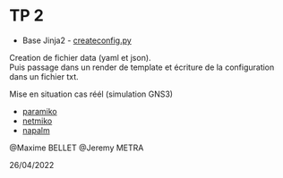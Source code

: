 # TP 2

- Base Jinja2 - <a href="./scripts/create_config.py">createconfig.py</a>  

Creation de fichier data (yaml et json).  
Puis passage dans un render de template et écriture de la configuration dans un fichier txt.  

Mise en situation cas réél (simulation GNS3)

- <a href="./scripts/run_paramiko.py">paramiko</a>
- <a href="./scripts/run_paramiko.py">netmiko</a>
- <a href="./scripts/run_paramiko.py">napalm</a>



@Maxime BELLET
@Jeremy METRA

26/04/2022
